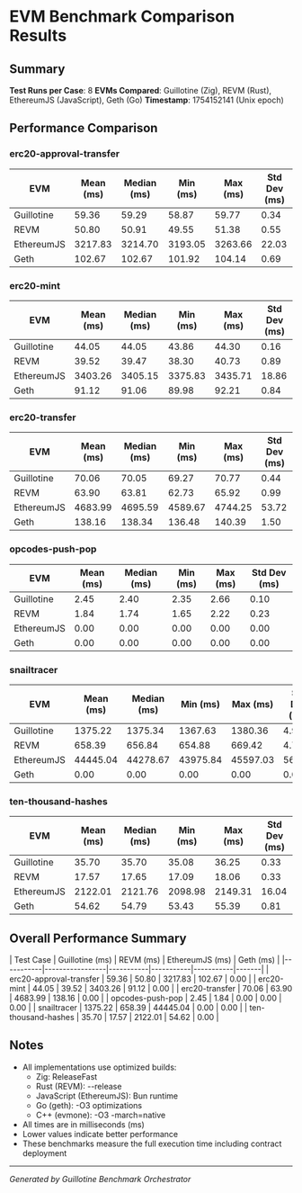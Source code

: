 # EVM Benchmark Comparison Results

## Summary

**Test Runs per Case**: 8
**EVMs Compared**: Guillotine (Zig), REVM (Rust), EthereumJS (JavaScript), Geth (Go)
**Timestamp**: 1754152141 (Unix epoch)

## Performance Comparison

### erc20-approval-transfer

| EVM | Mean (ms) | Median (ms) | Min (ms) | Max (ms) | Std Dev (ms) |
|-----|-----------|-------------|----------|----------|-------------|
| Guillotine  |     59.36 |       59.29 |    58.87 |    59.77 |        0.34 |
| REVM        |     50.80 |       50.91 |    49.55 |    51.38 |        0.55 |
| EthereumJS  |   3217.83 |     3214.70 |  3193.05 |  3263.66 |       22.03 |
| Geth        |    102.67 |      102.67 |   101.92 |   104.14 |        0.69 |

### erc20-mint

| EVM | Mean (ms) | Median (ms) | Min (ms) | Max (ms) | Std Dev (ms) |
|-----|-----------|-------------|----------|----------|-------------|
| Guillotine  |     44.05 |       44.05 |    43.86 |    44.30 |        0.16 |
| REVM        |     39.52 |       39.47 |    38.30 |    40.73 |        0.89 |
| EthereumJS  |   3403.26 |     3405.15 |  3375.83 |  3435.71 |       18.86 |
| Geth        |     91.12 |       91.06 |    89.98 |    92.21 |        0.84 |

### erc20-transfer

| EVM | Mean (ms) | Median (ms) | Min (ms) | Max (ms) | Std Dev (ms) |
|-----|-----------|-------------|----------|----------|-------------|
| Guillotine  |     70.06 |       70.05 |    69.27 |    70.77 |        0.44 |
| REVM        |     63.90 |       63.81 |    62.73 |    65.92 |        0.99 |
| EthereumJS  |   4683.99 |     4695.59 |  4589.67 |  4744.25 |       53.72 |
| Geth        |    138.16 |      138.34 |   136.48 |   140.39 |        1.50 |

### opcodes-push-pop

| EVM | Mean (ms) | Median (ms) | Min (ms) | Max (ms) | Std Dev (ms) |
|-----|-----------|-------------|----------|----------|-------------|
| Guillotine  |      2.45 |        2.40 |     2.35 |     2.66 |        0.10 |
| REVM        |      1.84 |        1.74 |     1.65 |     2.22 |        0.23 |
| EthereumJS  |      0.00 |        0.00 |     0.00 |     0.00 |        0.00 |
| Geth        |      0.00 |        0.00 |     0.00 |     0.00 |        0.00 |

### snailtracer

| EVM | Mean (ms) | Median (ms) | Min (ms) | Max (ms) | Std Dev (ms) |
|-----|-----------|-------------|----------|----------|-------------|
| Guillotine  |   1375.22 |     1375.34 |  1367.63 |  1380.36 |        4.90 |
| REVM        |    658.39 |      656.84 |   654.88 |   669.42 |        4.75 |
| EthereumJS  |  44445.04 |    44278.67 | 43975.84 | 45597.03 |      566.15 |
| Geth        |      0.00 |        0.00 |     0.00 |     0.00 |        0.00 |

### ten-thousand-hashes

| EVM | Mean (ms) | Median (ms) | Min (ms) | Max (ms) | Std Dev (ms) |
|-----|-----------|-------------|----------|----------|-------------|
| Guillotine  |     35.70 |       35.70 |    35.08 |    36.25 |        0.33 |
| REVM        |     17.57 |       17.65 |    17.09 |    18.06 |        0.33 |
| EthereumJS  |   2122.01 |     2121.76 |  2098.98 |  2149.31 |       16.04 |
| Geth        |     54.62 |       54.79 |    53.43 |    55.39 |        0.81 |

## Overall Performance Summary

| Test Case | Guillotine (ms) | REVM (ms) | EthereumJS (ms) | Geth (ms) |
|-----------|-----------------|-----------|-----------|-----------|-------|
| erc20-approval-transfer   |           59.36 |     50.80 |   3217.83 |    102.67 |        0.00 |
| erc20-mint                |           44.05 |     39.52 |   3403.26 |     91.12 |        0.00 |
| erc20-transfer            |           70.06 |     63.90 |   4683.99 |    138.16 |        0.00 |
| opcodes-push-pop          |            2.45 |      1.84 |      0.00 |      0.00 |        0.00 |
| snailtracer               |         1375.22 |    658.39 |  44445.04 |      0.00 |        0.00 |
| ten-thousand-hashes       |           35.70 |     17.57 |   2122.01 |     54.62 |        0.00 |

## Notes

- All implementations use optimized builds:
  - Zig: ReleaseFast
  - Rust (REVM): --release
  - JavaScript (EthereumJS): Bun runtime
  - Go (geth): -O3 optimizations
  - C++ (evmone): -O3 -march=native
- All times are in milliseconds (ms)
- Lower values indicate better performance
- These benchmarks measure the full execution time including contract deployment

---

*Generated by Guillotine Benchmark Orchestrator*
